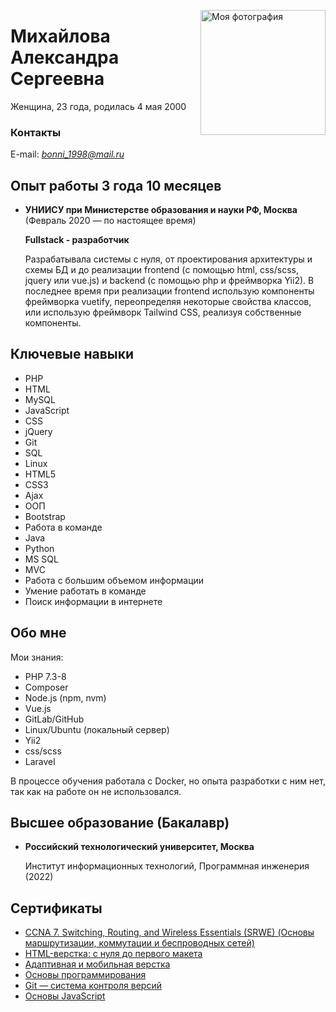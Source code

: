 <style lang="css">img{width:200px;float:right}</style>

![Моя фотография](https://neondoll.github.io/project-sources/neondoll-github-io/images/NxcQR6VIBiA.jpg)

# Михайлова Александра Сергеевна

Женщина, 23 года, родилась 4 мая 2000

### Контакты

E-mail: <i>bonni_1998@mail.ru</i>

## Опыт работы 3 года 10 месяцев

- **УНИИСУ при Министерстве образования и науки РФ, Москва** (Февраль 2020 — по настоящее время)

  **Fullstack - разработчик**

  Разрабатывала системы с нуля, от проектирования архитектуры и схемы БД и до реализации frontend (с помощью html,
  css/scss, jquery или vue.js) и backend (c помощью php и фреймворка Yii2). В последнее время при реализации frontend
  использую компоненты фреймворка vuetify, переопределяя некоторые свойства классов, или использую фреймворк Tailwind
  CSS, реализуя собственные компоненты.

## Ключевые навыки

- PHP
- HTML
- MySQL
- JavaScript
- CSS
- jQuery
- Git
- SQL
- Linux
- HTML5
- CSS3
- Ajax
- ООП
- Bootstrap
- Работа в команде
- Java
- Python
- MS SQL
- MVC
- Работа с большим объемом информации
- Умение работать в команде
- Поиск информации в интернете

## Обо мне

Мои знания:

- PHP 7.3-8
- Composer
- Node.js (npm, nvm)
- Vue.js
- GitLab/GitHub
- Linux/Ubuntu (локальный сервер)
- Yii2
- css/scss
- Laravel

В процессе обучения работала с Docker, но опыта разработки с ним нет, так как на работе он не использовался.

## Высшее образование (Бакалавр)

- **Российский технологический университет, Москва**

  Институт информационных технологий, Программная инженерия (2022)

## Сертификаты

- [CCNA 7. Switching, Routing, and Wireless Essentials (SRWE) (Основы маршрутизации, коммутации и беспроводных сетей)](https://neondoll.github.io/project-sources/neondoll-github-io/documents/certificates/-OST-2-MIREA-IKBO-certificate.pdf)
- [HTML-верстка: с нуля до первого макета](https://neondoll.github.io/project-sources/neondoll-github-io/documents/certificates/certificate-html-layout-from-scratch-to-first-layout.pdf)
- [Адаптивная и мобильная верстка](https://neondoll.github.io/project-sources/neondoll-github-io/documents/certificates/certificate-adaptive-and-mobile-layout.pdf)
- [Основы программирования](https://neondoll.github.io/project-sources/neondoll-github-io/documents/certificates/certificate-basics-of-programming.pdf)
- [Git — система контроля версий](phttps://neondoll.github.io/project-sources/neondoll-github-io/documents/certificates/certificate-git-version-control-system.pdf)
- [Основы JavaScript](https://neondoll.github.io/project-sources/neondoll-github-io/documents/certificates/certificate-basics-of-javascript.pdf)
